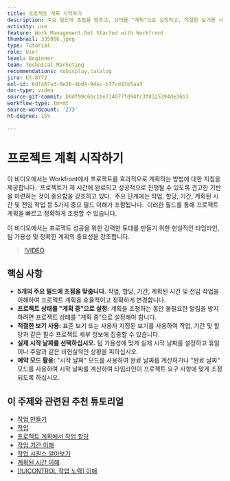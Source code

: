 ```yaml
---
title: 프로젝트 계획 시작하기
description: 주요 필드에 초점을 맞추고, 상태를 "계획"으로 설정하고, 적절한 보기를 사용하고, 실제 시작 날짜를 선택하고, 정확한 타임라인에 대한 예약 모드를 활용하여 프로젝트 계획을 간소화합니다.
activity: use
feature: Work Management,Get Started with Workfront
thumbnail: 335086.jpeg
type: Tutorial
role: User
level: Beginner
team: Technical Marketing
recommendations: noDisplay,catalog
jira: KT-8772
exl-id: 6df467a3-6e26-4bd4-94ac-b77cd43b5aa3
doc-type: video
source-git-commit: bbdf99c6bc1be714077fd94fc3f8325394de36b3
workflow-type: tm+mt
source-wordcount: '273'
ht-degree: 15%

---
```


# 프로젝트 계획 시작하기

이 비디오에서는 Workfront에서 프로젝트를 효과적으로 계획하는 방법에 대한 지침을 제공합니다. &#x200B; 프로젝트가 제 시간에 완료되고 성공적으로 진행될 수 있도록 견고한 기반을 마련하는 것이 중요함을 강조하고 있다. &#x200B; 주요 단계에는 작업, 할당, 기간, 계획된 시간 및 전임 작업 등 5가지 중요 필드 이해가 포함됩니다. &#x200B; 이러한 필드를 통해 프로젝트 계획을 빠르고 정확하게 조정할 수 있습니다. &#x200B;

이 비디오에서는 프로젝트 성공을 위한 강력한 토대를 만들기 위한 현실적인 타임라인, 팀 가용성 및 정확한 계획의 중요성을 강조합니다. &#x200B;

>[!VIDEO](https://video.tv.adobe.com/v/3448574/?quality=12&learn=on&enablevpops=1&captions=kor)

## 핵심 사항

* **5개의 주요 필드에 초점을 맞춥니다.** 작업, 할당, 기간, 계획된 시간 및 전임 작업을 이해하여 프로젝트 계획을 효율적이고 정확하게 변경합니다. &#x200B;
* **프로젝트 상태를 &quot;계획 중&quot;으로 설정:** 계획을 조정하는 동안 불필요한 알림을 방지하려면 프로젝트 상태를 &quot;계획 중&quot;으로 설정해야 합니다. &#x200B;
* **적절한 보기 사용:** 표준 보기 또는 사용자 지정된 보기를 사용하여 작업, 기간 및 할당과 같은 필수 프로젝트 세부 정보에 집중할 수 있습니다. &#x200B;
* **실제 시작 날짜를 선택하십시오.** 팀 가용성에 맞게 실제 시작 날짜를 설정하고 휴일이나 주말과 같은 비현실적인 상황을 피하십시오. &#x200B;
* **예약 모드 활용:** &quot;시작 날짜&quot; 모드를 사용하여 완료 날짜를 계산하거나 &quot;완료 날짜&quot; 모드를 사용하여 시작 날짜를 계산하여 타임라인이 프로젝트 요구 사항에 맞게 조정되도록 하십시오. &#x200B;



## 이 주제와 관련된 추천 튜토리얼

* [작업 만들기](/help/manage-work/tasks/how-to-create-tasks.md)
* [작업](/help/manage-work/tasks/work-with-tasks.md)
* [프로젝트 계획에서 작업 할당](/help/manage-work/tasks/assign-tasks-from-the-project-plan.md)
* [작업 기간 이해](/help/manage-work/tasks/understand-task-durations.md)
* [작업 시퀀스 알아보기](/help/manage-work/tasks/learn-to-sequence-tasks.md)
* [계획된 시간 이해](/help/manage-work/tasks/understand-planned-hours.md)
* [[!UICONTROL 작업 노력] 이해](/help/manage-work/tasks/understand-work-effort.md)
